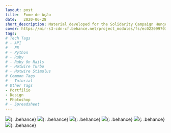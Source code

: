 ```yaml
---
layout: post
title:  Fome de Ação
date:   2020-06-28
short_description: Material developed for the Solidarity Campaign Hunger for Action - Feeding Lives and Warming Hearts.
cover: https://mir-s3-cdn-cf.behance.net/project_modules/fs/ec022099703611.5ef8e55004a27.gif
tags:
# Tech Tags
# - API
# - P5
# - Python
# - Ruby
# - Ruby On Rails
# - Hotwire Turbo
# - Hotwire Stimulus
# Common Tags
# - Tutorial
# Other Tags
- Portfilio
- Design
- Photoshop
# - Spreadsheet
---
```


![](https://mir-s3-cdn-cf.behance.net/project_modules/fs/ec022099703611.5ef8e55004a27.gif){: .behance}
![](https://mir-s3-cdn-cf.behance.net/project_modules/fs/8ea26e99703611.5ef8e55005ea5.gif){: .behance}
![](https://mir-s3-cdn-cf.behance.net/project_modules/fs/539bed99703611.5ef8e5500436f.gif){: .behance}
![](https://mir-s3-cdn-cf.behance.net/project_modules/fs/51bd2e99703611.5ef8e550050ba.gif){: .behance}
![](https://mir-s3-cdn-cf.behance.net/project_modules/fs/03cd9799703611.5ef8e55003d65.jpg){: .behance}
![](https://mir-s3-cdn-cf.behance.net/project_modules/fs/eff30199703611.5ef8e5500569c.gif){: .behance}
